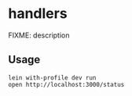 # handlers

FIXME: description

## Usage

    lein with-profile dev run
    open http://localhost:3000/status